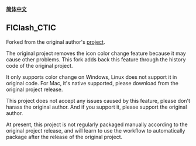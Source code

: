 <div>

[**简体中文**](README_zh_CN.md)

</div>

## FlClash_CTIC

Forked from the original author's [project]("https://github.com/chen08209/FlClash").

The original project removes the icon color change feature because it may cause other problems. This fork adds back this feature through the history code of the original project.

It only supports color change on Windows, Linux does not support it in original code. For Mac, it's native supported, please download from the original project release.

This project does not accept any issues caused by this feature, please don't harass the original author. And if you support it, please support the original author.

At present, this project is not regularly packaged manually according to the original project release, and will learn to use the workflow to automatically package after the release of the original project.